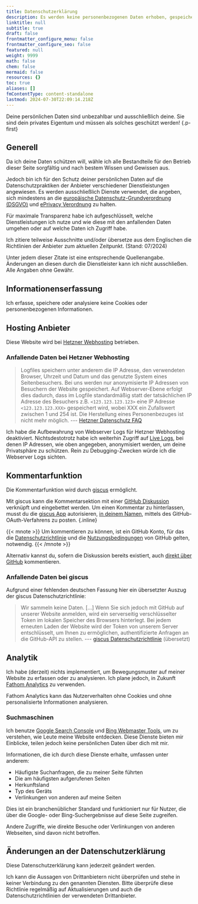```yaml
---
title: Datenschutzerklärung
description: Es werden keine personenbezogenen Daten erhoben, gespeichert oder ausgewertet.
linktitle: null
subtitle: true
draft: false
frontmatter_configure_menu: false
frontmatter_configure_seo: false
featured: null
weight: 9999
math: false
chem: false
mermaid: false
resources: {}
toc: true
aliases: []
fmContentType: content-standalone
lastmod: 2024-07-30T22:09:14.218Z
---
```


Deine persönlichen Daten sind unbezahlbar und ausschließlich deine. Sie sind dein privates Eigentum und müssen als solches geschützt werden!
{.p-first}

## Generell

Da ich deine Daten schützen will, wähle ich alle Bestandteile für den Betrieb dieser Seite sorgfältig und nach bestem Wissen und Gewissen aus.

Jedoch bin ich für den Schutz deiner persönlichen Daten auf die Datenschutzpraktiken der Anbieter verschiedener Dienstleistungen angewiesen. Es werden ausschließlich Dienste verwendet, die angeben, sich mindestens an die [europäische Datenschutz-Grundverordnung (DSGVO)](https://www.bfdi.bund.de/DE/DerBfDI/Inhalte/Datenschutzpfad/DSGVO.html) und [ePrivacy Verordnung](https://www.bfdi.bund.de/DE/Fachthemen/Inhalte/Telemedien/ePrivacy_Verordnung.html) zu halten.

Für maximale Transparenz habe ich aufgeschlüsselt, welche Dienstleistungen ich nutze und wie diese mit den anfallenden Daten umgehen oder auf welche Daten ich Zugriff habe.

Ich zitiere teilweise Ausschnitte und/oder übersetze aus dem Englischen die Richtlinien der Anbieter zum aktuellen Zeitpunkt. (Stand: 07/2024)

Unter jedem dieser Zitate ist eine entsprechende Quellenangabe.
Änderungen an diesen durch die Dienstleister kann ich nicht ausschließen.
Alle Angaben ohne Gewähr.

## Informationenserfassung

Ich erfasse, speichere oder analysiere keine Cookies oder personenbezogenen Informationen.

## Hosting Anbieter

Diese Website wird bei [Hetzner Webhosting](https://www.hetzner.com/webhosting) betrieben.

### Anfallende Daten bei Hetzner Webhosting

> Logfiles speichern unter anderem die IP Adresse, den verwendeten Browser, Uhrzeit und Datum und das genutzte System eines Seitenbesuchers. Bei uns werden nur anonymisierte IP Adressen von Besuchern der Website gespeichert. Auf Webserver-Ebene erfolgt dies dadurch, dass im Logfile standardmäßig statt der tatsächlichen IP Adresse des Besuchers z.B. `<123.123.123.123>` eine IP Adresse `<123.123.123.XXX>` gespeichert wird, wobei XXX ein Zufallswert zwischen 1 und 254 ist. Die Herstellung eines Personenbezuges ist nicht mehr möglich.
> --- [Hetzner Datenschutz FAQ](https://docs.hetzner.com/de/general/general-terms-and-conditions/data-privacy-faq/)

Ich habe die Aufbewahrung von Webserver Logs für Hetzner Webhosting deaktiviert. Nichtsdestotrotz habe ich weiterhin Zugriff auf [Live Logs](https://docs.hetzner.com/de/konsoleh/account-management/statistics/live-logs/), bei denen IP Adressen, wie oben angegeben, anonymisiert werden, um deine Privatsphäre zu schützen. Rein zu Debugging-Zwecken würde ich die Webserver Logs sichten.

## Kommentarfunktion

Die Kommentarfunktion wird durch [giscus](https://github.com/giscus/giscus) ermöglicht.

Mit giscus kann die Kommentarsektion mit einer [GitHub Diskussion](https://docs.github.com/en/discussions) verknüpft und eingebettet werden. Um einen Kommentar zu hinterlassen, musst du die [giscus App](https://giscus.app) autorisieren, [in deinem Namen](https://docs.github.com/de/apps/creating-github-apps/authenticating-with-a-github-app/authenticating-with-a-github-app-on-behalf-of-a-user), mittels des GitHub-OAuth-Verfahrens zu posten.
{.inline}

{{< mnote >}}
Um kommentieren zu können, ist ein GitHub Konto, für das die [Datenschutzrichtlinie](https://docs.github.com/de/site-policy/privacy-policies/github-general-privacy-statement) und die [Nutzungsbedingungen](https://docs.github.com/de/site-policy/github-terms/github-terms-of-service) von GitHub gelten, notwendig.
{{< /mnote >}}

Alternativ kannst du, sofern die Diskussion bereits existiert, auch [direkt über GitHub](https://github.com/Kariton/jaspers-it/discussions/categories/giscus) kommentieren.

### Anfallende Daten bei giscus

Aufgrund einer fehlenden deutschen Fassung hier ein übersetzter Auszug der giscus Datenschutzrichtlinie:

> Wir sammeln keine Daten.
> [...]
> Wenn Sie sich jedoch mit GitHub auf unserer Website anmelden, wird ein serverseitig verschlüsselter Token im lokalen Speicher des Browsers hinterlegt. Bei jedem erneuten Laden der Website wird der Token von unserem Server entschlüsselt, um Ihnen zu ermöglichen, authentifizierte Anfragen an die GitHub-API zu stellen.
> --- [giscus Datenschutzrichtlinie](https://github.com/giscus/giscus/blob/main/PRIVACY-POLICY.md) (übersetzt)

## Analytik

Ich habe (derzeit) nichts implementiert, um Bewegungsmuster auf meiner Website zu erfassen oder zu analysieren.
Ich plane jedoch, in Zukunft [Fathom Analytics](https://usefathom.com) zu verwenden.

Fathom Analytics kann das Nutzerverhalten ohne Cookies und ohne personalisierte Informationen analysieren.

### Suchmaschinen

Ich benutze [Google Search Console](https://search.google.com/search-console) und [Bing Webmaster Tools](https://www.bing.com/webmasters), um zu verstehen, wie Leute meine Website entdecken. Diese Dienste bieten mir Einblicke, teilen jedoch keine persönlichen Daten über dich mit mir.

Informationen, die ich durch diese Dienste erhalte, umfassen unter anderem:

- Häufigste Suchanfragen, die zu meiner Seite führten
- Die am häufigsten aufgerufenen Seiten
- Herkunftsland
- Typ des Geräts
- Verlinkungen von anderen auf meine Seiten

Dies ist ein branchenüblicher Standard und funktioniert nur für Nutzer, die über die Google- oder Bing-Suchergebnisse auf diese Seite zugreifen.

Andere Zugriffe, wie direkte Besuche oder Verlinkungen von anderen Webseiten, sind davon nicht betroffen.

## Änderungen an der Datenschutzerklärung

Diese Datenschutzerklärung kann jederzeit geändert werden.

Ich kann die Aussagen von Drittanbietern nicht überprüfen und stehe in keiner Verbindung zu den genannten Diensten.
Bitte überprüfe diese Richtlinie regelmäßig auf Aktualisierungen und auch die Datenschutzrichtlinien der verwendeten Drittanbieter.
